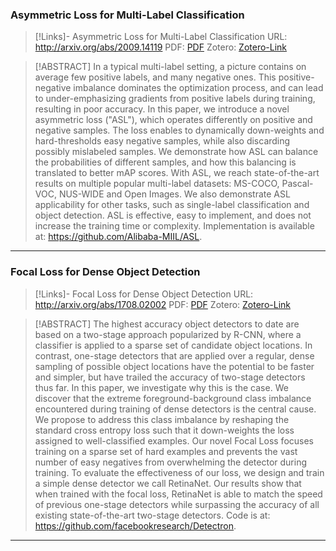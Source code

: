 ### Asymmetric Loss for Multi-Label Classification

>[!Links]- Asymmetric Loss for Multi-Label Classification
>URL: http://arxiv.org/abs/2009.14119
>PDF: [PDF](../../../PDFs/ben-baruch2021.pdf)
>Zotero: [Zotero-Link](zotero://select/items/@ben-baruch2021)

>[!ABSTRACT]
>In a typical multi-label setting, a picture contains on average few positive labels, and many negative ones. This positive-negative imbalance dominates the optimization process, and can lead to under-emphasizing gradients from positive labels during training, resulting in poor accuracy. In this paper, we introduce a novel asymmetric loss ("ASL"), which operates differently on positive and negative samples. The loss enables to dynamically down-weights and hard-thresholds easy negative samples, while also discarding possibly mislabeled samples. We demonstrate how ASL can balance the probabilities of different samples, and how this balancing is translated to better mAP scores. With ASL, we reach state-of-the-art results on multiple popular multi-label datasets: MS-COCO, Pascal-VOC, NUS-WIDE and Open Images. We also demonstrate ASL applicability for other tasks, such as single-label classification and object detection. ASL is effective, easy to implement, and does not increase the training time or complexity. Implementation is available at: https://github.com/Alibaba-MIIL/ASL.

---
### Focal Loss for Dense Object Detection

>[!Links]- Focal Loss for Dense Object Detection
>URL: http://arxiv.org/abs/1708.02002
>PDF: [PDF](../../../PDFs/lin2018.pdf)
>Zotero: [Zotero-Link](zotero://select/items/@lin2018)


>[!ABSTRACT]
>The highest accuracy object detectors to date are based on a two-stage approach popularized by R-CNN, where a classifier is applied to a sparse set of candidate object locations. In contrast, one-stage detectors that are applied over a regular, dense sampling of possible object locations have the potential to be faster and simpler, but have trailed the accuracy of two-stage detectors thus far. In this paper, we investigate why this is the case. We discover that the extreme foreground-background class imbalance encountered during training of dense detectors is the central cause. We propose to address this class imbalance by reshaping the standard cross entropy loss such that it down-weights the loss assigned to well-classified examples. Our novel Focal Loss focuses training on a sparse set of hard examples and prevents the vast number of easy negatives from overwhelming the detector during training. To evaluate the effectiveness of our loss, we design and train a simple dense detector we call RetinaNet. Our results show that when trained with the focal loss, RetinaNet is able to match the speed of previous one-stage detectors while surpassing the accuracy of all existing state-of-the-art two-stage detectors. Code is at: https://github.com/facebookresearch/Detectron.

---
